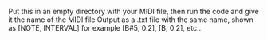 Put this in an empty directory with your MIDI file, then run the code and give it the name of the MIDI file
Output as a .txt file with the same name, shown as [NOTE, INTERVAL] for example [B#5, 0.2], [B, 0.2], etc..

